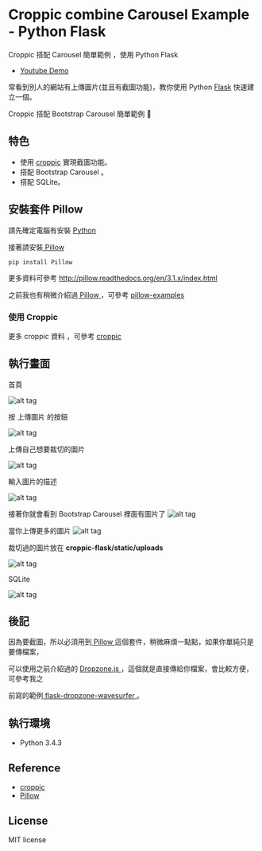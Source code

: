 # Croppic combine Carousel Example - Python Flask 
Croppic 搭配 Carousel 簡單範例 ，使用 Python Flask 

* [Youtube Demo](https://youtu.be/fbZ0S659S_g)  

常看到別人的網站有上傳圖片(並且有截圖功能)，教你使用 Python [Flask](http://flask.pocoo.org/) 快速建立一個。

Croppic 搭配 Bootstrap Carousel 簡單範例 📝

## 特色
* 使用 [croppic](http://www.croppic.net/) 實現截圖功能。
* 搭配 Bootstrap Carousel 。
* 搭配 SQLite。


## 安裝套件 Pillow
請先確定電腦有安裝 [Python](https://www.python.org/)

接著請安裝[ Pillow ]( http://pillow.readthedocs.org/en/3.1.x/index.html ) 
```
pip install Pillow
```
更多資料可參考 [ http://pillow.readthedocs.org/en/3.1.x/index.html ]( http://pillow.readthedocs.org/en/3.1.x/index.html ) 

之前我也有稍微介紹過[ Pillow ]( http://pillow.readthedocs.org/en/3.1.x/index.html ) ，可參考 [pillow-examples ]( https://github.com/twtrubiks/pillow-examples ) 

### 使用 Croppic 

更多 croppic 資料 ，可參考  [croppic](http://www.croppic.net/)



## 執行畫面
首頁

![alt tag](http://i.imgur.com/AYxeOud.jpg)

按 上傳圖片 的按鈕

![alt tag](http://i.imgur.com/h4aSEFu.jpg)

上傳自己想要裁切的圖片

![alt tag](http://i.imgur.com/UK7e7HC.jpg)

輸入圖片的描述

![alt tag](http://i.imgur.com/XRclGOI.jpg)

接著你就會看到 Bootstrap Carousel 裡面有圖片了
![alt tag](http://i.imgur.com/6JLf0Iw.jpg)

當你上傳更多的圖片
![alt tag](http://i.imgur.com/chNXkOl.jpg)

裁切過的圖片放在 <b>croppic-flask/static/uploads</b>

![alt tag](http://i.imgur.com/75OImp6.jpg)

SQLite

![alt tag](http://i.imgur.com/UbqSqtx.jpg)

## 後記
因為要截圖，所以必須用到[ Pillow ]( http://pillow.readthedocs.org/en/3.1.x/index.html ) 這個套件，稍微麻煩一點點，如果你單純只是要傳檔案，

可以使用之前介紹過的 [ Dropzone.js ](http://www.dropzonejs.com/)，這個就是直接傳給你檔案，會比較方便，可參考我之

前寫的範例[ flask-dropzone-wavesurfer ](https://github.com/twtrubiks/flask-dropzone-wavesurfer )。


 
## 執行環境
* Python 3.4.3

## Reference 
* [croppic](http://www.croppic.net/)
* [ Pillow ]( http://pillow.readthedocs.org/en/3.1.x/index.html ) 

## License
MIT license
